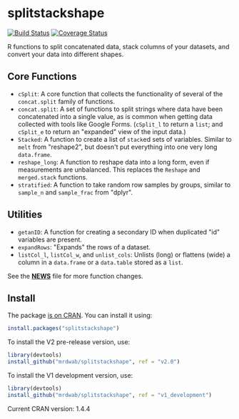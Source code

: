 # splitstackshape

[![Build Status](https://travis-ci.org/mrdwab/splitstackshape.svg?branch=v2.0)](https://travis-ci.org/mrdwab/splitstackshape)
[![Coverage Status](https://img.shields.io/codecov/c/github/mrdwab/splitstackshape/v2.0.svg)](https://codecov.io/gh/mrdwab/splitstackshape/branch/v2.0)

R functions to split concatenated data, stack columns of your datasets, and convert your data into different shapes.

## Core Functions

* `cSplit`: A core function that collects the functionality of several of the  `concat.split` family of functions.
* `concat.split`: A set of functions to split strings where data have been concatenated into a single value, as is common when getting data collected with tools like Google Forms. (`cSplit_l` to return a `list`; and `cSplit_e` to return an "expanded" view of the input data.)
* `Stacked`: A function to create a list of `stack`ed sets of variables. Similar to `melt` from "reshape2", but doesn't put everything into one very long `data.frame`.
* `reshape_long`: A function to reshape data into a long form, even if measurements are unbalanced. This replaces the `Reshape` and `merged.stack` functions.
* `stratified`: A function to take random row samples by groups, similar to `sample_n` and `sample_frac` from "dplyr".

## Utilities

* `getanID`: A function for creating a secondary ID when duplicated "id" variables are present.
* `expandRows`: "Expands" the rows of a dataset.
* `listCol_l`, `listCol_w`, and `unlist_cols`: Unlists (long) or flattens (wide) a column in a `data.frame` or a `data.table` stored as a `list`. 

See the [**NEWS**](NEWS.md) file for more function changes.

## Install

The package [is on CRAN](https://CRAN.R-project.org/package=splitstackshape). You can install it using:

```r
install.packages("splitstackshape")
```

To install the V2 pre-release version, use:

```r
library(devtools)
install_github("mrdwab/splitstackshape", ref = "v2.0")
```

To install the V1 development version, use:

```r
library(devtools)
install_github("mrdwab/splitstackshape", ref = "v1_development")
```

Current CRAN version: 1.4.4
